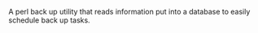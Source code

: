 A perl back up utility that reads information put into a database to easily schedule back up tasks.

